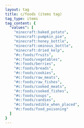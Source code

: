 ```yaml
---
layout: tag
title: c/foods (items tag)
tag_type: items
tag_content: {
  "values": [
    "minecraft:baked_potato",
    "minecraft:pumpkin_pie",
    "minecraft:honey_bottle",
    "minecraft:ominous_bottle",
    "minecraft:dried_kelp",
    "#c:foods/fruits",
    "#c:foods/vegetables",
    "#c:foods/berries",
    "#c:foods/breads",
    "#c:foods/cookies",
    "#c:foods/raw_meats",
    "#c:foods/raw_fishes",
    "#c:foods/cooked_meats",
    "#c:foods/cooked_fishes",
    "#c:foods/soups",
    "#c:foods/candies",
    "#c:foods/edible_when_placed",
    "#c:foods/food_poisoning"
  ]
}
---
```

